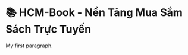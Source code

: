 <!DOCTYPE html>
<html>
<head></head>
<body>

<h1>📚 HCM-Book - Nền Tảng Mua Sắm Sách Trực Tuyến</h1>
<p>My first paragraph.</p>

</body>
</html>
